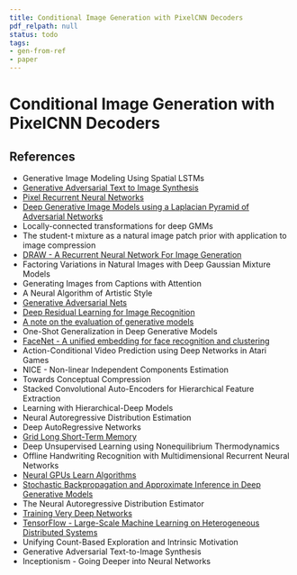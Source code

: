 ```yaml
---
title: Conditional Image Generation with PixelCNN Decoders
pdf_relpath: null
status: todo
tags:
- gen-from-ref
- paper
---
```


# Conditional Image Generation with PixelCNN Decoders

## References

- Generative Image Modeling Using Spatial LSTMs
- [Generative Adversarial Text to Image Synthesis](./generative-adversarial-text-to-image-synthesis.md)
- [Pixel Recurrent Neural Networks](./pixel-recurrent-neural-networks.md)
- [Deep Generative Image Models using a Laplacian Pyramid of Adversarial Networks](./deep-generative-image-models-using-a-laplacian-pyramid-of-adversarial-networks.md)
- Locally-connected transformations for deep GMMs
- The student-t mixture as a natural image patch prior with application to image compression
- [DRAW - A Recurrent Neural Network For Image Generation](./draw-a-recurrent-neural-network-for-image-generation.md)
- Factoring Variations in Natural Images with Deep Gaussian Mixture Models
- Generating Images from Captions with Attention
- A Neural Algorithm of Artistic Style
- [Generative Adversarial Nets](./generative-adversarial-nets.md)
- [Deep Residual Learning for Image Recognition](./deep-residual-learning-for-image-recognition.md)
- [A note on the evaluation of generative models](./a-note-on-the-evaluation-of-generative-models.md)
- One-Shot Generalization in Deep Generative Models
- [FaceNet - A unified embedding for face recognition and clustering](./facenet-a-unified-embedding-for-face-recognition-and-clustering.md)
- Action-Conditional Video Prediction using Deep Networks in Atari Games
- NICE - Non-linear Independent Components Estimation
- Towards Conceptual Compression
- Stacked Convolutional Auto-Encoders for Hierarchical Feature Extraction
- Learning with Hierarchical-Deep Models
- Neural Autoregressive Distribution Estimation
- Deep AutoRegressive Networks
- [Grid Long Short-Term Memory](./grid-long-short-term-memory.md)
- Deep Unsupervised Learning using Nonequilibrium Thermodynamics
- Offline Handwriting Recognition with Multidimensional Recurrent Neural Networks
- [Neural GPUs Learn Algorithms](./neural-gpus-learn-algorithms.md)
- [Stochastic Backpropagation and Approximate Inference in Deep Generative Models](./stochastic-backpropagation-and-approximate-inference-in-deep-generative-models.md)
- The Neural Autoregressive Distribution Estimator
- [Training Very Deep Networks](./training-very-deep-networks.md)
- [TensorFlow - Large-Scale Machine Learning on Heterogeneous Distributed Systems](./tensorflow-large-scale-machine-learning-on-heterogeneous-distributed-systems.md)
- Unifying Count-Based Exploration and Intrinsic Motivation
- Generative Adversarial Text-to-Image Synthesis
- Inceptionism - Going Deeper into Neural Networks
